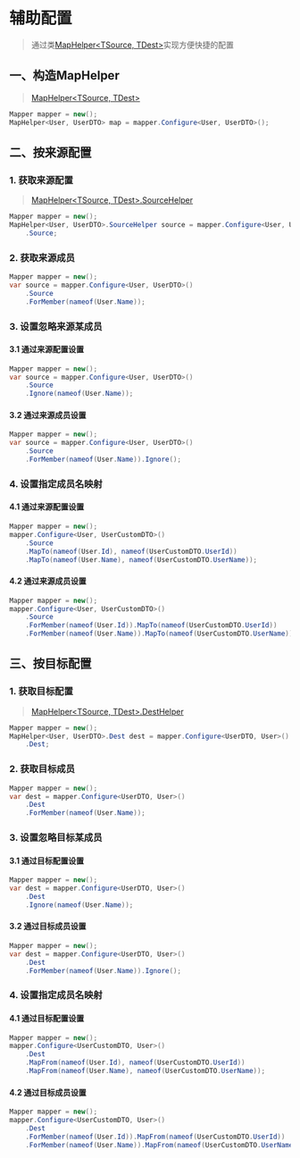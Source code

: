 # 辅助配置
>通过类[MapHelper\<TSource, TDest\>](xref:PocoEmit.Helpers.MapHelper%602)实现方便快捷的配置

## 一、构造MapHelper
>[MapHelper\<TSource, TDest\>](xref:PocoEmit.Helpers.MapHelper%602)

```csharp
Mapper mapper = new();
MapHelper<User, UserDTO> map = mapper.Configure<User, UserDTO>();
```

## 二、按来源配置
### 1. 获取来源配置
>[MapHelper\<TSource, TDest\>.SourceHelper](xref:PocoEmit.Helpers.MapHelper%602.SourceHelper)

```csharp
Mapper mapper = new();
MapHelper<User, UserDTO>.SourceHelper source = mapper.Configure<User, UserDTO>()
    .Source;
```

### 2. 获取来源成员
```csharp
Mapper mapper = new();
var source = mapper.Configure<User, UserDTO>()
    .Source
    .ForMember(nameof(User.Name));
```

### 3. 设置忽略来源某成员
#### 3.1 通过来源配置设置
```csharp
Mapper mapper = new();
var source = mapper.Configure<User, UserDTO>()
    .Source
    .Ignore(nameof(User.Name));
```

#### 3.2 通过来源成员设置
```csharp
Mapper mapper = new();
var source = mapper.Configure<User, UserDTO>()
    .Source
    .ForMember(nameof(User.Name)).Ignore();
```

### 4. 设置指定成员名映射
#### 4.1 通过来源配置设置
```csharp
Mapper mapper = new();
mapper.Configure<User, UserCustomDTO>()
    .Source
    .MapTo(nameof(User.Id), nameof(UserCustomDTO.UserId))
    .MapTo(nameof(User.Name), nameof(UserCustomDTO.UserName));
```

#### 4.2 通过来源成员设置
```csharp
Mapper mapper = new();
mapper.Configure<User, UserCustomDTO>()
    .Source
    .ForMember(nameof(User.Id)).MapTo(nameof(UserCustomDTO.UserId))
    .ForMember(nameof(User.Name)).MapTo(nameof(UserCustomDTO.UserName));
```

## 三、按目标配置
### 1. 获取目标配置
>[MapHelper\<TSource, TDest\>.DestHelper](xref:PocoEmit.Helpers.MapHelper%602.DestHelper)

```csharp
Mapper mapper = new();
MapHelper<User, UserDTO>.Dest dest = mapper.Configure<UserDTO, User>()
    .Dest;
```

### 2. 获取目标成员
```csharp
Mapper mapper = new();
var dest = mapper.Configure<UserDTO, User>()
    .Dest
    .ForMember(nameof(User.Name));
```

### 3. 设置忽略目标某成员
#### 3.1 通过目标配置设置
```csharp
Mapper mapper = new();
var dest = mapper.Configure<UserDTO, User>()
    .Dest
    .Ignore(nameof(User.Name));
```

#### 3.2 通过目标成员设置
```csharp
Mapper mapper = new();
var dest = mapper.Configure<UserDTO, User>()
    .Dest
    .ForMember(nameof(User.Name)).Ignore();
```

### 4. 设置指定成员名映射
#### 4.1 通过目标配置设置
```csharp
Mapper mapper = new();
mapper.Configure<UserCustomDTO, User>()
    .Dest
    .MapFrom(nameof(User.Id), nameof(UserCustomDTO.UserId))
    .MapFrom(nameof(User.Name), nameof(UserCustomDTO.UserName));
```

#### 4.2 通过目标成员设置
```csharp
Mapper mapper = new();
mapper.Configure<UserCustomDTO, User>()
    .Dest
    .ForMember(nameof(User.Id)).MapFrom(nameof(UserCustomDTO.UserId))
    .ForMember(nameof(User.Name)).MapFrom(nameof(UserCustomDTO.UserName));
```
